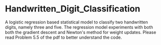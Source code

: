 # Handwritten_Digit_Classification
 
A logistic regression based statistical model to classify two handwritten digits, namely three and five. The regression model experiments with both both the gradient descent and Newton's method for weight updates. Please read Problem 5.5 of the pdf to better understand the code. 
